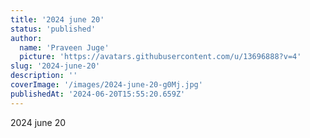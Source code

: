 ```yaml
---
title: '2024 june 20'
status: 'published'
author:
  name: 'Praveen Juge'
  picture: 'https://avatars.githubusercontent.com/u/13696888?v=4'
slug: '2024-june-20'
description: ''
coverImage: '/images/2024-june-20-g0Mj.jpg'
publishedAt: '2024-06-20T15:55:20.659Z'
---
```


2024 june 20